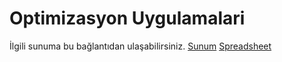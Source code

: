 # Optimizasyon Uygulamalari

İlgili sunuma bu bağlantıdan ulaşabilirsiniz. 
[Sunum](https://docs.google.com/presentation/d/1kBf7A_OzwlRAI5HohFfSDZcUh1T9YHtfTeME-198tIg/edit?usp=sharing)
[Spreadsheet](https://docs.google.com/spreadsheets/d/1rqfRrGH2dJ2tFnqpgcwYuyp5V1f3s9Qw_-Aqo21KauU/edit?usp=sharing)
